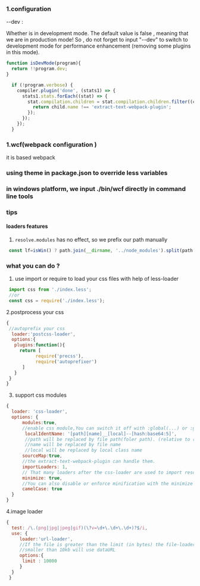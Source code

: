### 1.configuration

 --dev :

 Whether is in development mode. The default value is false , meaning that we are in production mode! So , do not forget to input "--dev" to switch to development mode for performance enhancement (removing some plugins in this mode).

 ```js
function isDevMode(program){
   return !!program.dev;
}
 ```


```js
  if (!program.verbose) {
    compiler.plugin('done', (stats1) => {
      stats1.stats.forEach((stat) => {
        stat.compilation.children = stat.compilation.children.filter((child) => {
          return child.name !== 'extract-text-webpack-plugin';
        });
      });
    });
  }
```



### 1.wcf(webpack configuration )

 it is based webpack

### using theme in package.json to override less variables

### in windows platform, we input ./bin/wcf directly in command line tools



### tips

#### loaders features

1. `resolve.modules` has no effect, so we prefix our path manually

```js
 const lf=isWin() ? path.join(__dirname, '../node_modules').split(path.sep).join("/") :path.join(__dirname, '../node_modules');

```


### what you can do ?

1. use import or require to load your css files with help of less-loader

```js
 import css from './index.less';
 //or 
 const css = require('./index.less');
```

2.postprocess your css

```js
{
 //autoprefix your css
  loader:'postcss-loader',
  options:{
   plugins:function(){
     return [
           require('precss'),
           require('autoprefixer')
      ]
   }
 }
}
```

3. support css modules 

```js
{
  loader: 'css-loader',
  options: { 
      modules:true,
      //enable css module,You can switch it off with :global(...) or :global for selectors and/or rules.
       localIdentName: '[path][name]__[local]--[hash:base64:5]',
       //path will be replaced by file path(foler path). (relative to root foler)
       //name will be replaced by file name
       //local will be replaced by local class name
      sourceMap:true,
      //the extract-text-webpack-plugin can handle them.
      importLoaders: 1,
      // That many loaders after the css-loader are used to import resources.
      minimize: true,
      //You can also disable or enforce minification with the minimize query parameter.
      camelCase: true
  }
}
```

4.image loader

```js
{
  test: /\.(png|jpg|jpeg|gif)(\?v=\d+\.\d+\.\d+)?$/i,
  use: {
     loader:'url-loader',
     //If the file is greater than the limit (in bytes) the file-loader is used and all query parameters are passed to it.
     //smaller than 10kb will use dataURL
     options:{
      limit : 10000
     }
  }
 }
```


